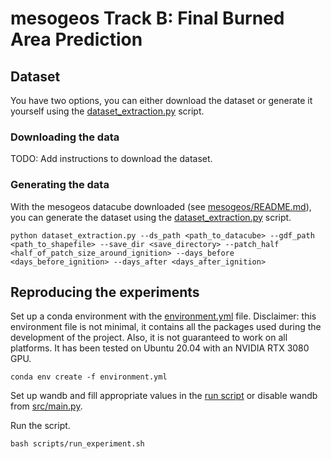 # mesogeos Track B: Final Burned Area Prediction

## Dataset

You have two options, you can either download the dataset or generate it yourself using the [dataset_extraction.py](./dataset_extraction.py) script.

### Downloading the data

TODO: Add instructions to download the dataset.

### Generating the data

With the mesogeos datacube downloaded (see [mesogeos/README.md](/README.md)), you can generate the dataset using the [dataset_extraction.py](./dataset_extraction.py) script.

```
python dataset_extraction.py --ds_path <path_to_datacube> --gdf_path <path_to_shapefile> --save_dir <save_directory> --patch_half <half_of_patch_size_around_ignition> --days_before <days_before_ignition> --days_after <days_after_ignition>
```

## Reproducing the experiments

Set up a conda environment with the [environment.yml](./environment.yml) file. Disclaimer: this environment file is not minimal, it contains all the packages used during the development of the project. Also, it is not guaranteed to work on all platforms. It has been tested on Ubuntu 20.04 with an NVIDIA RTX 3080 GPU.

```
conda env create -f environment.yml
```

Set up wandb and fill appropriate values in the [run script](./scripts/run_experiment.sh) or disable wandb from [src/main.py](./src/main.py).


Run the script.

```
bash scripts/run_experiment.sh
```

